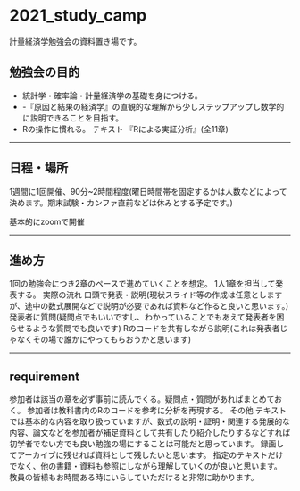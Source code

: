 # 2021_study_camp
計量経済学勉強会の資料置き場です。




## 勉強会の目的
- 統計学・確率論・計量経済学の基礎を身につける。
- -『原因と結果の経済学』の直観的な理解から少しステップアップし数学的に説明できることを目指す。
- Rの操作に慣れる。
テキスト
『Rによる実証分析』(全11章)

___


## 日程・場所
1週間に1回開催、90分~2時間程度(曜日時間帯を固定するかは人数などによって決めます。期末試験・カンファ直前などは休みとする予定です。)

基本的にzoomで開催

___

## 進め方
1回の勉強会につき2章のペースで進めていくことを想定。
1人1章を担当して発表する。
実際の流れ
口頭で発表・説明(現状スライド等の作成は任意としますが、途中の数式展開などで説明が必要であれば資料など作ると良いと思います。)
発表者に質問(疑問点でもいいですし、わかっていることでもあえて発表者を困らせるような質問でも良いです)
Rのコードを共有しながら説明(これは発表者じゃなくその場で誰かにやってもらおうかと思います)
___

## requirement
参加者は該当の章を必ず事前に読んでくる。疑問点・質問があればまとめておく。
参加者は教科書内のRのコードを参考に分析を再現する。
その他
テキストでは基本的な内容を取り扱っていますが、数式の説明・証明・関連する発展的な内容、論文などを参加者が補足資料として共有したり紹介したりするなどすれば初学者でない方でも良い勉強の場にすることは可能だと思っています。
録画してアーカイブに残せれば資料として残したいと思います。
指定のテキストだけでなく、他の書籍・資料も参照にしながら理解していくのが良いと思います。
教員の皆様もお時間ある時にいらしていただけると非常に助かります。
